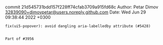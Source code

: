 commit 21d545731bdd157f228ff74cfab3709a915fd68c
Author: Petar Dimov <32839090+dimovpetar@users.noreply.github.com>
Date:   Wed Jun 29 09:38:44 2022 +0300

    fix(ui5-popover): avoid dangling aria-labelledby attribute (#5428)
    
    
    Part of #3956
